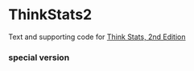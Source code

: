 ThinkStats2
===========

Text and supporting code for [Think Stats, 2nd Edition](http://greenteapress.com/thinkstats2/index.html)


### special version

